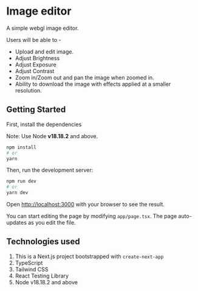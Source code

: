 # Image editor
A simple webgl image editor.

Users will be able to -
* Upload and edit image.
* Adjust Brightness
* Adjust Exposure
* Adjust Contrast
* Zoom in/Zoom out and pan the image when zoomed in.
* Ability to download the image with effects applied at a smaller resolution.

## Getting Started

First, install the dependencies

Note: Use Node **v18.18.2** and above.

```bash
npm install
# or
yarn
```

Then, run the development server:

```bash
npm run dev
# or
yarn dev
```

Open [http://localhost:3000](http://localhost:3000) with your browser to see the result.

You can start editing the page by modifying `app/page.tsx`. The page auto-updates as you edit the file.




## Technologies used

1. This is a Next.js project bootstrapped with `create-next-app`
2. TypeScript
3. Tailwind CSS
4. React Testing Library
5. Node v18.18.2 and above







